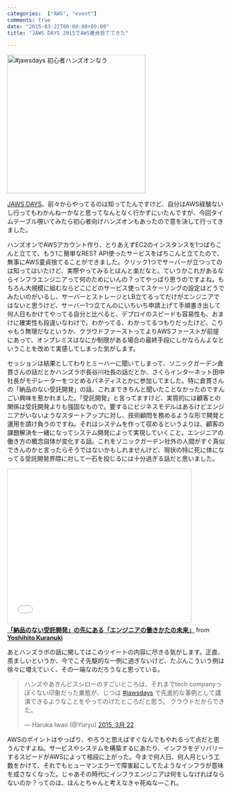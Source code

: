 ```yaml
---
categories:  ["AWS", "event"]
comments: true
date: "2015-03-22T00:00:00+09:00"
title: "JAWS DAYS 2015でAWS童貞捨ててきた"

---
```


<a href="https://www.flickr.com/photos/chroju/16701892109" title="#jawsdays 初心者ハンズオンなう by chroju, on Flickr"><img src="https://farm9.staticflickr.com/8687/16701892109_b35dd45f3a_n.jpg" width="320" height="320" alt="#jawsdays 初心者ハンズオンなう"></a>

[JAWS DAYS](http://jawsdays2015.jaws-ug.jp/)、前々からやってるのは知ってたんですけど、自分はAWS経験ないし行ってもわかんねーかなと思ってなんとなく行かずにいたんですが、今回タイムテーブル覗いてみたら初心者向けハンズオンもあったので意を決して行ってきました。

ハンズオンでAWSアカウント作り、とりあえずEC2のインスタンスを1つばちこんと立てて、もう1こ簡単なREST API使ったサービスをばちこんと立てたので、無事にAWS童貞捨てることができました。クリック1つでサーバーが立つってのは知ってはいたけど、実際やってみるとほんと楽だなと。ていうかこれがあるならインフラエンジニアって何のためにいんの？ってやっぱり思うのですよね。もちろん大規模に組むならどこにどのサービス使ってスケーリングの設定はどうでみたいのがいるし、サーバーとストレージとLB立てるってだけがエンジニアではないと思うけど、サーバー1つ立てんのにいちいち申請上げて手順書き出して何人日もかけてやってる自分と比べると、デプロイのスピードも容易性も、おまけに確実性も段違いなわけで。わかってる、わかってるつもりだったけど、こりゃもう無理だなというか、クラウドファーストってよりAWSファーストが前提にあって、オンプレミスはなにか制限がある場合の最終手段にしかならんよなということを改めて実感してしまった気がします。

セッションは結果としてわりとミーハーに聞いてしまって、ソニックガーデン倉貫さんの話だとかハンズラボ長谷川社長の話だとか、さくらインターネット田中社長がモデレーターをつとめるパネディスとかに参加してました。特に倉貫さんの「納品のない受託開発」の話、これまできちんと聞いたことなかったのですんごい興味を惹かれました。「受託開発」と言ってますけど、実質的には顧客との関係は受託開発よりも強固なもので。要するにビジネスモデルはあるけどエンジニアがいないようなスタートアップに対し、技術顧問を務めるような形で開発と運用を請け負うのですね。それはシステムを作って収めるというよりは、顧客の課題解決を一緒になってシステム開発によって実現していくこと。エンジニアの働き方の概念自体が変化する話。これをソニックガーデン社外の人間がすぐ真似できんのかと言ったらそうではないかもしれませんけど、現状の特に死に体になってる受託開発界隈に対して一石を投じるには十分過ぎる話だと思いました。

<iframe src="//www.slideshare.net/slideshow/embed_code/46130528" width="425" height="355" frameborder="0" marginwidth="0" marginheight="0" scrolling="no" style="border:1px solid #CCC; border-width:1px; margin-bottom:5px; max-width: 100%;" allowfullscreen> </iframe> <div style="margin-bottom:5px"> <strong> <a href="//www.slideshare.net/kuranuki/ss-46130528" title="「納品のない受託開発」の先にある「エンジニアの働きかたの未来」" target="_blank">「納品のない受託開発」の先にある「エンジニアの働きかたの未来」</a> </strong> from <strong><a href="//www.slideshare.net/kuranuki" target="_blank">Yoshihito Kuranuki</a></strong> </div>

あとハンズラボの話に関してはこのツイートの内容に尽きる気がします。正直、羨ましいというか、今でこそ先駆的な一例に過ぎないけど、たぶんこういう例は徐々に増えていく、その一端なのだろうなと思っている。

<blockquote class="twitter-tweet" lang="ja"><p>ハンズやあきんどスシローのすごいところは、それまでtech companyっぽくない印象だった業態が、じつは <a href="https://twitter.com/hashtag/jawsdays?src=hash">#jawsdays</a> で先進的な事例として講演できるようなことをやってのけたところだと思う。 クラウドだからできた。</p>&mdash; Haruka Iwao (@Yuryu) <a href="https://twitter.com/Yuryu/status/579523731719995392">2015, 3月 22</a></blockquote>
<script async src="//platform.twitter.com/widgets.js" charset="utf-8"></script>

AWSのポイントはやっぱり、やろうと思えばすぐなんでもやれるって点だと思うんですよね。サービスやシステムを構築するにあたり、インフラをデリバリーするスピードがAWSによって格段に上がった。今まで何人日、何人月という工数をかけて、それでもヒューマンエラーで障害起こしてたようなインフラが意味を成さなくなった。じゃあその時代にインフラエンジニアは何をしなければならないのか？ってのは、ほんとちゃんと考えなきゃ死ぬな―これ。
